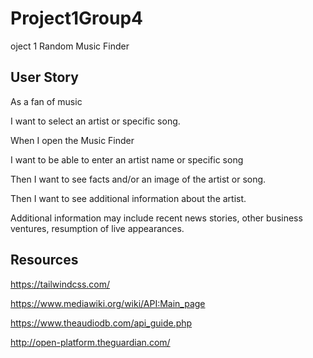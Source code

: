 # Project1Group4
oject 1 Random Music Finder

## User Story

As a fan of music

I want to select an artist or specific song.

When I open the Music Finder

I want to be able to enter an artist name or specific song

Then I want to see facts and/or an image of the artist or song.

Then I want to see additional information about the artist.

Additional information may include recent news stories, other business ventures, resumption of live appearances. 


## Resources

https://tailwindcss.com/

https://www.mediawiki.org/wiki/API:Main_page

https://www.theaudiodb.com/api_guide.php

http://open-platform.theguardian.com/